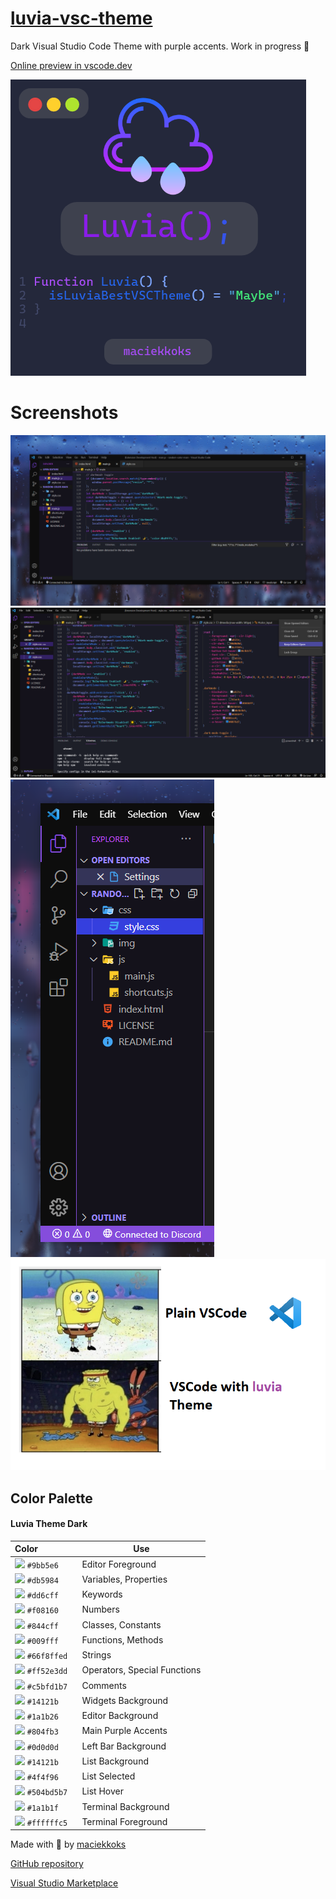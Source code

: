 # [luvia-vsc-theme](https://marketplace.visualstudio.com/items?itemName=maciekkoks.luvia-theme)

Dark Visual Studio Code Theme with purple accents. Work in progress 💜

[Online preview in vscode.dev](https://vscode.dev/theme/maciekkoks.luvia-theme/Luvia%20Theme%20)

![logo](https://raw.githubusercontent.com/maciekkoks/luvia-vsc-theme/main/Static/luvia%20main%20logo.png)



# Screenshots

![rain](https://raw.githubusercontent.com/maciekkoks/luvia-vsc-theme/main/Static/rain-background-preview.png)
![full-window](https://raw.githubusercontent.com/maciekkoks/luvia-vsc-theme/main/Static/full-window-preview.png)
![prev](https://raw.githubusercontent.com/maciekkoks/luvia-vsc-theme/main/Static/preview.png)
![meme](https://raw.githubusercontent.com/maciekkoks/luvia-vsc-theme/main/Static/gigafunny.png)


## Color Palette
#### Luvia Theme Dark
| Color&nbsp;&nbsp;&nbsp;&nbsp;&nbsp;&nbsp;&nbsp;&nbsp;&nbsp;&nbsp;&nbsp;&nbsp;&nbsp;&nbsp;&nbsp; | Use |
| ---------- | ------------------------------------------------------------ |
| ![](https://via.placeholder.com/15/9bb5e6/9bb5e6?text=+) `#9bb5e6` | Editor Foreground |
| ![](https://via.placeholder.com/15/db5984/db5984?text=+) `#db5984` | Variables, Properties |
| ![](https://via.placeholder.com/15/dd6cff/dd6cff?text=+) `#dd6cff` | Keywords |
| ![](https://via.placeholder.com/15/f08160/f08160?text=+) `#f08160` | Numbers |
| ![](https://via.placeholder.com/15/844cff/844cff?text=+) `#844cff` | Classes, Constants |
| ![](https://via.placeholder.com/15/009fff/009fff?text=+) `#009fff` | Functions, Methods |
| ![](https://via.placeholder.com/15/66f8ffed/66f8ffed?text=+) `#66f8ffed` | Strings |
| ![](https://via.placeholder.com/15/ff52e3dd/ff52e3dd?text=+) `#ff52e3dd` | Operators, Special Functions |
| ![](https://via.placeholder.com/15/c5bfd1b7/c5bfd1b7?text=+) `#c5bfd1b7` | Comments |
| ![](https://via.placeholder.com/15/14121b/14121b?text=+) `#14121b` | Widgets Background |
| ![](https://via.placeholder.com/15/1a1b26/1a1b26?text=+) `#1a1b26` | Editor Background |
| ![](https://via.placeholder.com/15/804fb3/804fb3?text=+) `#804fb3` | Main Purple Accents |
| ![](https://via.placeholder.com/15/0d0d0d/0d0d0d?text=+) `#0d0d0d` | Left Bar Background |
| ![](https://via.placeholder.com/15/14121b/14121be?text=+) `#14121b` | List Background |
| ![](https://via.placeholder.com/15/4f4f96/4f4f96?text=+) `#4f4f96` | List Selected |
| ![](https://via.placeholder.com/15/504bd5b7/504bd5b7?text=+) `#504bd5b7` | List Hover |
| ![](https://via.placeholder.com/15/1a1b1f/1a1b1f?text=+) `#1a1b1f` | Terminal Background |
| ![](https://via.placeholder.com/15/ffffffc5/ffffffc5?text=+) `#ffffffc5` | Terminal Foreground |

Made with 💜 by [maciekkoks](https://github.com/maciekkoks)

[GitHub repository](https://github.com/maciekkoks/luvia-vsc-theme)

[Visual Studio Marketplace](https://marketplace.visualstudio.com/items?itemName=maciekkoks.luvia-theme)

